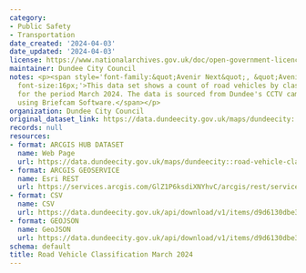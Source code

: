 ```yaml
---
category:
- Public Safety
- Transportation
date_created: '2024-04-03'
date_updated: '2024-04-03'
license: https://www.nationalarchives.gov.uk/doc/open-government-licence/version/3/
maintainer: Dundee City Council
notes: <p><span style='font-family:&quot;Avenir Next&quot;, &quot;Avenir Next&quot;;
  font-size:16px;'>This data set shows a count of road vehicles by classification
  for the period March 2024. The data is sourced from Dundee's CCTV cameras analysed
  using Briefcam Software.</span></p>
organization: Dundee City Council
original_dataset_link: https://data.dundeecity.gov.uk/maps/dundeecity::road-vehicle-classification-march-2024
records: null
resources:
- format: ARCGIS HUB DATASET
  name: Web Page
  url: https://data.dundeecity.gov.uk/maps/dundeecity::road-vehicle-classification-march-2024
- format: ARCGIS GEOSERVICE
  name: Esri REST
  url: https://services.arcgis.com/GlZ1P6ksdiXNYhvC/arcgis/rest/services/Road_Vehicle_Classification_March_2024/FeatureServer/0
- format: CSV
  name: CSV
  url: https://data.dundeecity.gov.uk/api/download/v1/items/d9d6130dbe3444c2b7c53b003fdc0a38/csv?layers=0
- format: GEOJSON
  name: GeoJSON
  url: https://data.dundeecity.gov.uk/api/download/v1/items/d9d6130dbe3444c2b7c53b003fdc0a38/geojson?layers=0
schema: default
title: Road Vehicle Classification March 2024
---
```

